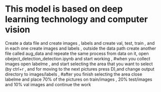 # This model is based on deep learning technology and computer vision
Create a data file and create images , labels and create val, test, train , and in each one create images and labels ,
outside the data path create another file called aug_data and repeate the same process from data on it,
open obeject_detection_detection.ipynb and start working ,
#when you collect images open labelme , and start selecting the area that you want to select (by ctrl+r , and for moving to the next pictures press D),and change output directory to images/labels ,
#after you finish selecting the area close labelme and place 70% of the pictures on train/images , 20% test/images and 10% val images and continue the work
